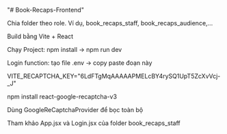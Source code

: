 "# Book-Recaps-Frontend" 

Chia folder theo role.
Ví dụ, book_recaps_staff, book_recaps_audience,...

Build bằng Vite + React

Chạy Project: npm install -> npm run dev

Login function: tạo file .env -> copy paste đoạn này

VITE_RECAPTCHA_KEY="6LdFTgMqAAAAAPMELcBY4rySQ1UpT5ZcXvVcj-_J"

npm install react-google-recaptcha-v3

Dùng GoogleReCaptchaProvider để bọc toàn bộ <App />

Tham khảo App.jsx và Login.jsx của folder book_recaps_staff 
